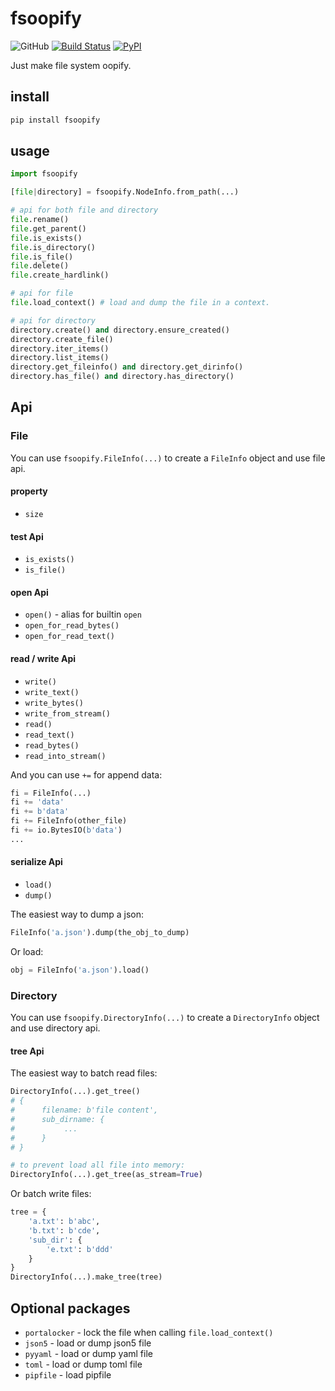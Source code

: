 # fsoopify

![GitHub](https://img.shields.io/github/license/Cologler/fsoopify-python.svg)
[![Build Status](https://travis-ci.com/Cologler/fsoopify-python.svg?branch=master)](https://travis-ci.com/Cologler/fsoopify-python)
[![PyPI](https://img.shields.io/pypi/v/fsoopify.svg)](https://pypi.org/project/fsoopify/)

Just make file system oopify.

## install

``` cmd
pip install fsoopify
```

## usage

``` py
import fsoopify

[file|directory] = fsoopify.NodeInfo.from_path(...)

# api for both file and directory
file.rename()
file.get_parent()
file.is_exists()
file.is_directory()
file.is_file()
file.delete()
file.create_hardlink()

# api for file
file.load_context() # load and dump the file in a context.

# api for directory
directory.create() and directory.ensure_created()
directory.create_file()
directory.iter_items()
directory.list_items()
directory.get_fileinfo() and directory.get_dirinfo()
directory.has_file() and directory.has_directory()
```

## Api

### File

You can use `fsoopify.FileInfo(...)` to create a `FileInfo` object and use file api.

#### property

- `size`

#### test Api

- `is_exists()`
- `is_file()`

#### open Api

- `open()` - alias for builtin `open`
- `open_for_read_bytes()`
- `open_for_read_text()`

#### read / write Api

- `write()`
- `write_text()`
- `write_bytes()`
- `write_from_stream()`
- `read()`
- `read_text()`
- `read_bytes()`
- `read_into_stream()`

And you can use `+=` for append data:

``` py
fi = FileInfo(...)
fi += 'data'
fi += b'data'
fi += FileInfo(other_file)
fi += io.BytesIO(b'data')
...
```

#### serialize Api

- `load()`
- `dump()`

The easiest way to dump a json:

``` py
FileInfo('a.json').dump(the_obj_to_dump)
```

Or load:

``` py
obj = FileInfo('a.json').load()
```

### Directory

You can use `fsoopify.DirectoryInfo(...)` to create a `DirectoryInfo` object and use directory api.

#### tree Api

The easiest way to batch read files:

``` py
DirectoryInfo(...).get_tree()
# {
#      filename: b'file content',
#      sub_dirname: {
#           ...
#      }
# }

# to prevent load all file into memory:
DirectoryInfo(...).get_tree(as_stream=True)
```

Or batch write files:

``` py
tree = {
    'a.txt': b'abc',
    'b.txt': b'cde',
    'sub_dir': {
        'e.txt': b'ddd'
    }
}
DirectoryInfo(...).make_tree(tree)
```

## Optional packages

- `portalocker` - lock the file when calling `file.load_context()`
- `json5` - load or dump json5 file
- `pyyaml` - load or dump yaml file
- `toml` - load or dump toml file
- `pipfile` - load pipfile
